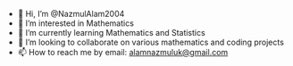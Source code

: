 - 👋 Hi, I’m @NazmulAlam2004
- 👀 I’m interested in Mathematics
- 🌱 I’m currently learning Mathematics and Statistics
- 💞️ I’m looking to collaborate on various mathematics and coding projects
- 📫 How to reach me by email: alamnazmuluk@gmail.com

<!---
NazmulAlam2004/NazmulAlam2004 is a ✨ special ✨ repository because its `README.md` (this file) appears on your GitHub profile.
You can click the Preview link to take a look at your changes.
--->
